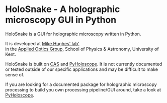 # HoloSnake - A holographic microscopy GUI in Python

HoloSnake is a GUI for holographic microscopy written in Python.

It is developed at [Mike Hughes' lab'](https://research.kent.ac.uk/applied-optics/hughes)  
in the [Applied Optics Group](https://research.kent.ac.uk/applied-optics/), School of Physics & Astronomy, 
University of Kent.

HoloSnake is built on [CAS](https://www.github.com/mikehugheskent/cas) and [PyHoloscope](https://www.github.com/mikehugheskent/pyholoscope). 
It is not currently documented or tested outside of our 
specific applications and may be difficult to make sense of.

If you are looking for a documented package for holographic microscopy processing to build you own
processing pipeline/GUI around, take a look at [PyHoloscope](https://www.github.com/mikehugheskent/pyholoscope).  


